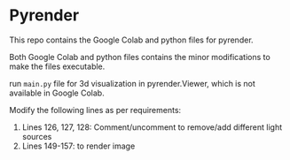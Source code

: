 # Pyrender

This repo contains the Google Colab and python files for pyrender.

Both Google Colab and python files contains the minor modifications to make the files executable.

run `main.py` file for 3d visualization in pyrender.Viewer, which is not available in Google Colab.


Modify the following lines as per requirements:
1. Lines 126, 127, 128: Comment/uncomment to remove/add different light sources
2. Lines 149-157: to render image

